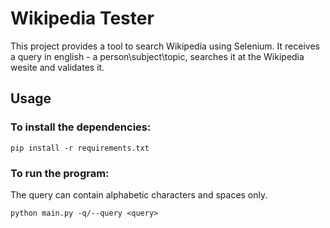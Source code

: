 # Wikipedia Tester

This project provides a tool to search Wikipedia using Selenium.
It receives a query in english - a person\subject\topic, searches it at the Wikipedia wesite and validates it.

## Usage
### To install the dependencies:
    pip install -r requirements.txt

### To run the program:
The query can contain alphabetic characters and spaces only.

    python main.py -q/--query <query>
